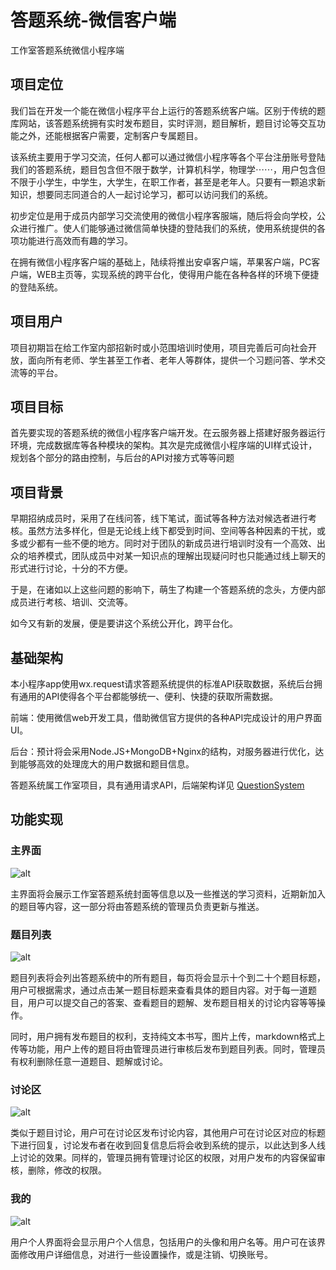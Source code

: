 # 答题系统-微信客户端

工作室答题系统微信小程序端

## 项目定位

我们旨在开发一个能在微信小程序平台上运行的答题系统客户端。区别于传统的题库网站，该答题系统拥有实时发布题目，实时评测，题目解析，题目讨论等交互功能之外，还能根据客户需要，定制客户专属题目。

该系统主要用于学习交流，任何人都可以通过微信小程序等各个平台注册账号登陆我们的答题系统，题目包含但不限于数学，计算机科学，物理学⋯⋯，用户包含但不限于小学生，中学生，大学生，在职工作者，甚至是老年人。只要有一颗追求新知识，想要同志同道合的人一起讨论学习，都可以访问我们的系统。

初步定位是用于成员内部学习交流使用的微信小程序客服端，随后将会向学校，公众进行推广。使人们能够通过微信简单快捷的登陆我们的系统，使用系统提供的各项功能进行高效而有趣的学习。

在拥有微信小程序客户端的基础上，陆续将推出安卓客户端，苹果客户端，PC客户端，WEB主页等，实现系统的跨平台化，使得用户能在各种各样的环境下便捷的登陆系统。

## 项目用户

项目初期旨在给工作室内部招新时或小范围培训时使用，项目完善后可向社会开放，面向所有老师、学生甚至工作者、老年人等群体，提供一个习题问答、学术交流等的平台。

## 项目目标

首先要实现的答题系统的微信小程序客户端开发。在云服务器上搭建好服务器运行环境，完成数据库等各种模块的架构。其次是完成微信小程序端的UI样式设计，规划各个部分的路由控制，与后台的API对接方式等等问题

## 项目背景

早期招纳成员时，采用了在线问答，线下笔试，面试等各种方法对候选者进行考核。虽然方法多样化，但是无论线上线下都受到时间、空间等各种因素的干扰，或多或少都有一些不便的地方。同时对于团队的新成员进行培训时没有一个高效、出众的培养模式，团队成员中对某一知识点的理解出现疑问时也只能通过线上聊天的形式进行讨论，十分的不方便。

于是，在诸如以上这些问题的影响下，萌生了构建一个答题系统的念头，方便内部成员进行考核、培训、交流等。

如今又有新的发展，便是要讲这个系统公开化，跨平台化。

## 基础架构

本小程序app使用wx.request请求答题系统提供的标准API获取数据，系统后台拥有通用的API使得各个平台都能够统一、便利、快捷的获取所需数据。

前端：使用微信web开发工具，借助微信官方提供的各种API完成设计的用户界面UI。

后台：预计将会采用Node.JS+MongoDB+Nginx的结构，对服务器进行优化，达到能够高效的处理庞大的用户数据和题目信息。

答题系统属工作室项目，具有通用请求API，后端架构详见 [QuestionSystem](https://github.com/evi0s/QuestionSystem-Rebuild)

## 功能实现

### 主界面

![alt](https://wcxp1314.oss-cn-shenzhen.aliyuncs.com/wx_img/1.png)

主界面将会展示工作室答题系统封面等信息以及一些推送的学习资料，近期新加入的题目等内容，这一部分将由答题系统的管理员负责更新与推送。

### 题目列表

![alt](https://wcxp1314.oss-cn-shenzhen.aliyuncs.com/wx_img/2.png)

题目列表将会列出答题系统中的所有题目，每页将会显示十个到二十个题目标题，用户可根据需求，通过点击某一题目标题来查看具体的题目内容。对于每一道题目，用户可以提交自己的答案、查看题目的题解、发布题目相关的讨论内容等等操作。

同时，用户拥有发布题目的权利，支持纯文本书写，图片上传，markdown格式上传等功能，用户上传的题目将由管理员进行审核后发布到题目列表。同时，管理员有权利删除任意一道题目、题解或讨论。

### 讨论区

![alt](https://wcxp1314.oss-cn-shenzhen.aliyuncs.com/wx_img/3.png)

类似于题目讨论，用户可在讨论区发布讨论内容，其他用户可在讨论区对应的标题下进行回复，讨论发布者在收到回复信息后将会收到系统的提示，以此达到多人线上讨论的效果。同样的，管理员拥有管理讨论区的权限，对用户发布的内容保留审核，删除，修改的权限。

### 我的

![alt](https://wcxp1314.oss-cn-shenzhen.aliyuncs.com/wx_img/4.png)

用户个人界面将会显示用户个人信息，包括用户的头像和用户名等。用户可在该界面修改用户详细信息，对进行一些设置操作，或是注销、切换账号。
